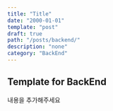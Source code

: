 ```yaml
---
title: "Title"
date: "2000-01-01"
template: "post"
draft: true
path: "/posts/backend/"
description: "none"
category: "BackEnd"
---
```


## Template for BackEnd

내용을 추가해주세요


